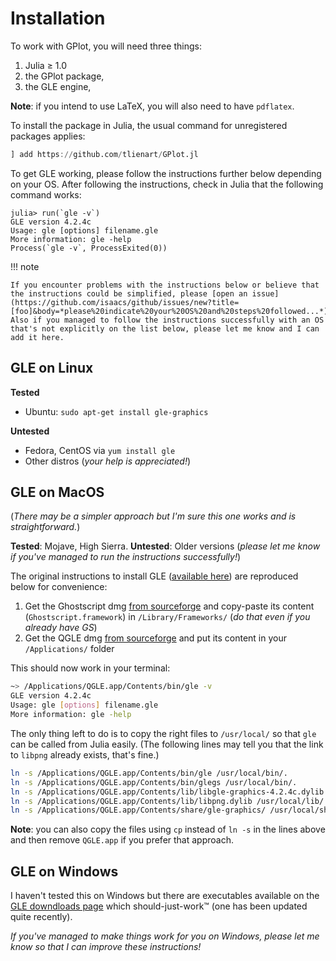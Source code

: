 # Installation

To work with GPlot, you will need three things:

1. Julia ≥ 1.0
1. the GPlot package,
1. the GLE engine,

**Note**: if you intend to use LaTeX, you will also need to have `pdflatex`.

To install the package in Julia, the usual command for unregistered packages applies:

```julia
] add https://github.com/tlienart/GPlot.jl
```

To get GLE working, please follow the instructions further below depending on your OS.
After following the instructions, check in Julia that the following command works:

```julia-repl
julia> run(`gle -v`)
GLE version 4.2.4c
Usage: gle [options] filename.gle
More information: gle -help
Process(`gle -v`, ProcessExited(0))
```

!!! note

    If you encounter problems with the instructions below or believe that the instructions could be simplified, please [open an issue](https://github.com/isaacs/github/issues/new?title=[foo]&body=*please%20indicate%20your%20OS%20and%20steps%20followed...*). Also if you managed to follow the instructions successfully with an OS that's not explicitly on the list below, please let me know and I can add it here.

## GLE on Linux

**Tested**

* Ubuntu: `sudo apt-get install gle-graphics`

**Untested**

* Fedora, CentOS via `yum install gle`
* Other distros (_your help is appreciated!_)

## GLE on MacOS

(*There may be a simpler approach but I'm sure this one works and is straightforward.*)

**Tested**: Mojave, High Sierra.
**Untested**: Older versions (_please let me know if you've managed to run the instructions successfully!_)

The original instructions to install GLE ([available here](http://glx.sourceforge.net/tut/mac.html)) are reproduced below for convenience:

1. Get the Ghostscript dmg [from sourceforge](http://prdownloads.sourceforge.net/glx/Ghostscript-8.63.dmg?download) and copy-paste its content (`Ghostscript.framework`) in `/Library/Frameworks/` (*do that even if you already have GS*)
1. Get the QGLE dmg [from sourceforge](http://prdownloads.sourceforge.net/glx/gle-graphics-4.2.4c-exe-mac.dmg?download) and put its content in your `/Applications/` folder

This should now work in your terminal:

```bash
~> /Applications/QGLE.app/Contents/bin/gle -v
GLE version 4.2.4c
Usage: gle [options] filename.gle
More information: gle -help
```

The only thing left to do is to copy the right files to `/usr/local/` so that `gle` can be called from Julia easily.
(The following lines may tell you that the link to `libpng` already exists, that's fine.)

```bash
ln -s /Applications/QGLE.app/Contents/bin/gle /usr/local/bin/.
ln -s /Applications/QGLE.app/Contents/bin/glegs /usr/local/bin/.
ln -s /Applications/QGLE.app/Contents/lib/libgle-graphics-4.2.4c.dylib /usr/local/lib/.
ln -s /Applications/QGLE.app/Contents/lib/libpng.dylib /usr/local/lib/.
ln -s /Applications/QGLE.app/Contents/share/gle-graphics/ /usr/local/share/.
```

**Note**: you can also copy the files using `cp` instead of `ln -s` in the lines above and then remove `QGLE.app` if you prefer that approach.

## GLE on Windows

I haven't tested this on Windows but there are executables available on the [GLE downdloads page](http://glx.sourceforge.net/downloads/downloads.html) which should-just-work™ (one has been updated quite recently).

_If you've managed to make things work for you on Windows, please let me know so that I can improve these instructions!_
